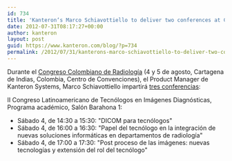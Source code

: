 ```yaml
---
id: 734
title: 'Kanteron‘s Marco Schiavottiello to deliver two conferences at Colombia Radiology Congress'
date: 2012-07-31T08:17:27+00:00
author: kanteron
layout: post
guid: https://www.kanteron.com/blog/?p=734
permalink: /2012/07/31/kanterons-marco-schiavottiello-to-deliver-two-conferences-at-colombia-radiology-congress/
---
```

Durante el <a title="https://www.acronline.org/EducaciónMédica/CongresoColombianodeRadiolog%C3%ADa2012/tabid/396/Default.aspx" href="https://www.acronline.org/EducaciónMédica/CongresoColombianodeRadiolog%C3%ADa2012/tabid/396/Default.aspx" target="_blank">Congreso Colombiano de Radiología</a> (4 y 5 de agosto, Cartagena de Indias, Colombia, Centro de Convenciones), el Product Manager de Kanteron Systems, Marco Schiavottiello impartirá <a title="https://www.acronline.org/EducaciónMédica/CongresoColombianodeRadiolog%C3%ADa2012/CongresodeTecnólogos/tabid/413/Default.aspx" href="https://www.acronline.org/EducaciónMédica/CongresoColombianodeRadiolog%C3%ADa2012/CongresodeTecnólogos/tabid/413/Default.aspx" target="_blank">tres conferencias</a>:

II Congreso Latinoamericano de Tecnólogos en Imágenes Diagnósticas, Programa académico, Salón Barahona 1:

  * Sábado 4, de 14:30 a 15:30: "DICOM para tecnólogos"
  * Sábado 4, de 16:00 a 16:30: "Papel del tecnólogo en la integración de nuevas soluciones informáticas en departamentos de radiología"
  * Sábado 4, de 17:00 a 17:30: "Post proceso de las imágenes: nuevas tecnologías y extensión del rol del tecnólogo"